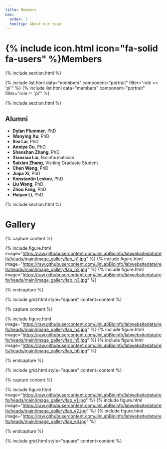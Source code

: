 ```yaml
---
title: Members
nav:
  order: 3
  tooltip: About our team
---
```


# {% include icon.html icon="fa-solid fa-users" %}Members

{% include section.html %}

{% include list.html data="members" component="portrait" filter="role == 'pi'" %}
{% include list.html data="members" component="portrait" filter="role != 'pi'" %}

{% include section.html %}

## Alumni
- **Dylan Plummer**, PhD
- **Wanying Xu**, PhD
- **Sisi Lai**, PhD
- **Anniya Gu**, PhD
- **Shanshan Zhang**, PhD
- **Xiaoxiao Liu**, Bioinformatician
- **Saixian Zhang**, Visiting Graduate Student
- **Chen Weng**, PhD
- **Jiajia Xi**, PhD
- **Konstantin Leskov**, PhD
- **Liu Wang**, PhD
- **Zhou Fang**, PhD
- **Haiyan Li**, PhD

{% include section.html %}

# Gallery

{% capture content %}

{% include figure.html image="https://raw.githubusercontent.com/JinLabBioinfo/labwebsitedata/refs/heads/main/image_gallery/lab_h1.jpg" %}
{% include figure.html image="https://raw.githubusercontent.com/JinLabBioinfo/labwebsitedata/refs/heads/main/image_gallery/lab_h2.jpg" %}
{% include figure.html image="https://raw.githubusercontent.com/JinLabBioinfo/labwebsitedata/refs/heads/main/image_gallery/lab_h3.jpg" %}

{% endcapture %}

{% include grid.html style="square" content=content %}


{% capture content %}

{% include figure.html image="https://raw.githubusercontent.com/JinLabBioinfo/labwebsitedata/refs/heads/main/image_gallery/lab_h4.jpg" %}
{% include figure.html image="https://raw.githubusercontent.com/JinLabBioinfo/labwebsitedata/refs/heads/main/image_gallery/lab_h5.jpg" %}
{% include figure.html image="https://raw.githubusercontent.com/JinLabBioinfo/labwebsitedata/refs/heads/main/image_gallery/lab_h6.jpg" %}

{% endcapture %}

{% include grid.html style="square" content=content %}


{% capture content %}

{% include figure.html image="https://raw.githubusercontent.com/JinLabBioinfo/labwebsitedata/refs/heads/main/image_gallery/lab_v1.jpg" %}
{% include figure.html image="https://raw.githubusercontent.com/JinLabBioinfo/labwebsitedata/refs/heads/main/image_gallery/lab_v2.jpg" %}
{% include figure.html image="https://raw.githubusercontent.com/JinLabBioinfo/labwebsitedata/refs/heads/main/image_gallery/lab_v3.jpg" %}

{% endcapture %}

{% include grid.html style="square" content=content %}
